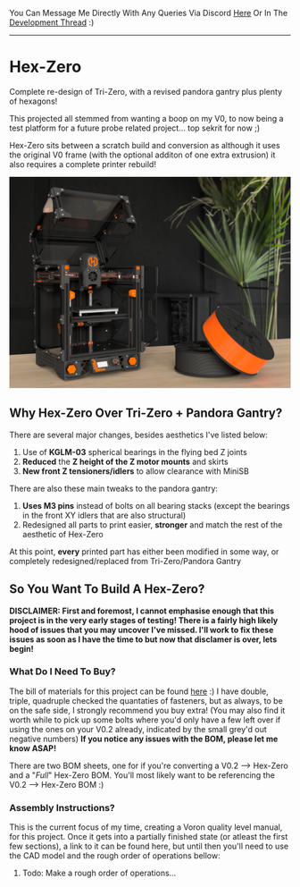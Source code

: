 You Can Message Me Directly With Any Queries Via Discord [Here](https://discordapp.com/users/581384112687022080) Or In The [Development Thread](https://discordapp.com/channels/825469421346226226/1095450118553084085) :)

---

# Hex-Zero

Complete re-design of Tri-Zero, with a revised pandora gantry plus plenty of hexagons!

This projected all stemmed from wanting a boop on my V0, to now being a test platform for a future probe related project... top sekrit for now ;)

Hex-Zero sits between a scratch build and conversion as although it uses the original V0 frame (with the optional additon of one extra extrusion) it also requires a complete printer rebuild!

![Hex-Zero_Render](/Images/Renders/Hex-Zero_Render.png)

## Why Hex-Zero Over Tri-Zero + Pandora Gantry?

There are several major changes, besides aesthetics I've listed below:

1. Use of **KGLM-03** spherical bearings in the flying bed Z joints
2. **Reduced** the **Z height of the Z motor mounts** and skirts
3. **New front Z tensioners/idlers** to allow clearance with MiniSB

There are also these main tweaks to the pandora gantry:

1. **Uses M3 pins** instead of bolts on all bearing stacks (except the bearings in the front XY idlers that are also structural)
2. Redesigned all parts to print easier, **stronger** and match the rest of the aesthetic of Hex-Zero

At this point, **every** printed part has either been modified in some way, or completely redesigned/replaced from Tri-Zero/Pandora Gantry 

## So You Want To Build A Hex-Zero?

**DISCLAIMER: First and foremost, I cannot emphasise enough that this project is in the very early stages of testing! There is a fairly high likely hood of issues that you may uncover I've missed. I'll work to fix these issues as soon as I have the time to but now that disclamer is over, lets begin!**

### What Do I Need To Buy?

The bill of materials for this project can be found [here](https://docs.google.com/spreadsheets/d/1F7fQtRNNPEZ1YoKCzFcIuKrkByZ1SoN8qf_lLwIh3ww/edit?usp=sharing) :) I have double, triple, quadruple checked the quantaties of fasteners, but as always, to be on the safe side, I strongly recommend you buy extra! (You may also find it worth while to pick up some bolts where you'd only have a few left over if using the ones on your V0.2 already, indicated by the small grey'd out negative numbers) **If you notice any issues with the BOM, please let me know ASAP!**

There are two BOM sheets, one for if you're converting a V0.2 --> Hex-Zero and a "*Full*" Hex-Zero BOM. You'll most likely want to be referencing the V0.2 --> Hex-Zero BOM :)

### Assembly Instructions?

This is the current focus of my time, creating a Voron quality level manual, for this project. Once it gets into a partially finished state (or atleast the first few sections), a link to it can be found here, but until then you'll need to use the CAD model and the rough order of operations bellow:

1.  Todo: Make a rough order of operations...
